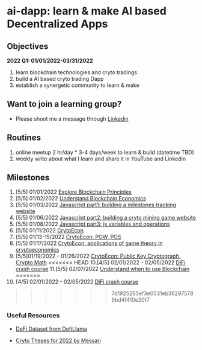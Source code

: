 # ai-dapp: learn & make AI based Decentralized Apps

## Objectives 

**2022 Q1: 01/01/2022-03/31/2022**

1. learn blockchain technologies and cryto tradings 
2. build a AI based cryto trading Dapp
3. establish a synergetic community to learn & make

## Want to join a learning group?
- Please shoot me a message through [Linkedin](https://www.linkedin.com/in/paul-jialiang-wu-67aa7179/)

## Routines
1. online meetup 2 hr/day * 3-4 days/week to learn & build (datetime TBD)
2. weekly write about what I learn and share it in YouTube and Linkedin

## Milestones
1. [5/5] 01/01/2022 [Explore Blockchain Principles](https://github.com/wjlgatech/ai-dapp/tree/main/learning-blockchain-principles)
2. [5/5] 01/02/2022 [Understand Blockchain Economics](https://github.com/wjlgatech/ai-dapp/tree/main/learning-blockchain-economics)
3. [5/5] 01/03/2022 [Javascript part1: building a milestones tracking website](https://github.com/wjlgatech/ai-dapp/tree/main/learning-js/milestones-website)
4. [5/5] 01/06/2022 [Javascript part2: building a cryto mining game website](https://github.com/wjlgatech/ai-dapp/tree/main/learning-js/mining-game)
5. [5/5] 01/08/2022 [Javascript part3: js variables and operations](https://github.com/wjlgatech/ai-dapp/tree/main/learning-js/js-variables-operations)
6. [5/5] 01/11/2022 [CrytoEcon](https://github.com/wjlgatech/ai-dapp/tree/main/crytoecon)
7. [5/5] 01/13-15/2022 [CrytoEcon: POW, POS](https://github.com/wjlgatech/ai-dapp/tree/main/crytoecon)
8. [5/5] 01/17/2022 [CrytoEcon: applications of game theory in cryptoeconomics](https://github.com/wjlgatech/ai-dapp/tree/main/crytoecon)
9. [5/5]01/19/2022 - 01/26/2022 [CrytoEcon: Public Key Cryptograph, Crypto Math](https://github.com/wjlgatech/ai-dapp/tree/main/crytoecon)
<<<<<<< HEAD
10.[4/5] 02/01/2022 - 02/05/2022 [DiFi crash course](https://github.com/wjlgatech/ai-dapp/tree/main/DiFi)
11.[5/5] 02/07/2022 [Understand when to use Blockchain](https://github.com/wjlgatech/ai-dapp/tree/main/when_to_use_blockchain)
=======
10. [4/5] 02/01/2022 - 02/05/2022 [DiFi crash course](https://github.com/wjlgatech/ai-dapp/tree/main/DiFi)
>>>>>>> 7d1925265ef3e0531eb362975789bd4f410e20f7

### Useful Resources
- [DeFi Dataset from DefiLlama](https://www.kaggle.com/sudalairajkumar/defi-dataset-from-defillama)

- [Cryto Theses for 2022 by Messari](https://github.com/wjlgatech/ai-dapp/blob/main/messari-report-crypto-theses-for-2022.pdf)

